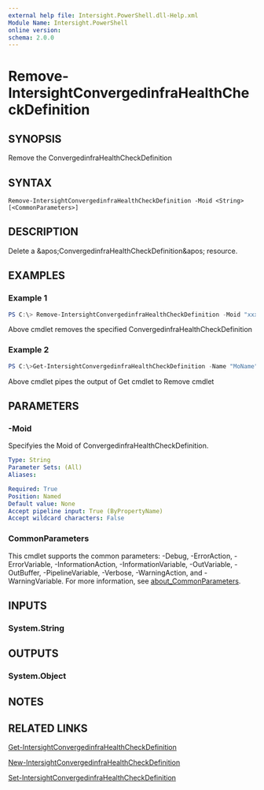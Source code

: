 ```yaml
---
external help file: Intersight.PowerShell.dll-Help.xml
Module Name: Intersight.PowerShell
online version:
schema: 2.0.0
---
```


# Remove-IntersightConvergedinfraHealthCheckDefinition

## SYNOPSIS
Remove the ConvergedinfraHealthCheckDefinition

## SYNTAX

```
Remove-IntersightConvergedinfraHealthCheckDefinition -Moid <String> [<CommonParameters>]
```

## DESCRIPTION
Delete a &amp;apos;ConvergedinfraHealthCheckDefinition&amp;apos; resource.

## EXAMPLES

### Example 1
```powershell
PS C:\> Remove-IntersightConvergedinfraHealthCheckDefinition -Moid "xxxxxxxxxxxxxxxxxxxxxxxxxxx"
```
Above cmdlet removes the specified ConvergedinfraHealthCheckDefinition 

### Example 2
```powershell
PS C:\>Get-IntersightConvergedinfraHealthCheckDefinition -Name "MoName"|  Remove-IntersightConvergedinfraHealthCheckDefinition
```
Above cmdlet pipes the output of Get cmdlet to Remove cmdlet

## PARAMETERS

### -Moid
Specifyies the Moid of ConvergedinfraHealthCheckDefinition.

```yaml
Type: String
Parameter Sets: (All)
Aliases:

Required: True
Position: Named
Default value: None
Accept pipeline input: True (ByPropertyName)
Accept wildcard characters: False
```

### CommonParameters
This cmdlet supports the common parameters: -Debug, -ErrorAction, -ErrorVariable, -InformationAction, -InformationVariable, -OutVariable, -OutBuffer, -PipelineVariable, -Verbose, -WarningAction, and -WarningVariable. For more information, see [about_CommonParameters](http://go.microsoft.com/fwlink/?LinkID=113216).

## INPUTS

### System.String

## OUTPUTS

### System.Object
## NOTES

## RELATED LINKS

[Get-IntersightConvergedinfraHealthCheckDefinition](./Get-IntersightConvergedinfraHealthCheckDefinition.md)

[New-IntersightConvergedinfraHealthCheckDefinition](./New-IntersightConvergedinfraHealthCheckDefinition.md)

[Set-IntersightConvergedinfraHealthCheckDefinition](./Set-IntersightConvergedinfraHealthCheckDefinition.md)


